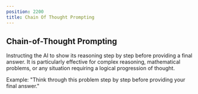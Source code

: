 ```yaml
---
position: 2200
title: Chain Of Thought Prompting
---
```


## Chain-of-Thought Prompting

Instructing the AI to show its reasoning step by step before providing a final answer. It is particularly effective for complex reasoning, mathematical problems, or any situation requiring a logical progression of thought.

Example: "Think through this problem step by step before providing your final answer."